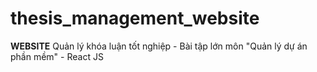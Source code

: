 # thesis_management_website
__WEBSITE__ Quản lý khóa luận tốt nghiệp - Bài tập lớn môn "Quản lý dự án phần mềm" - React JS
